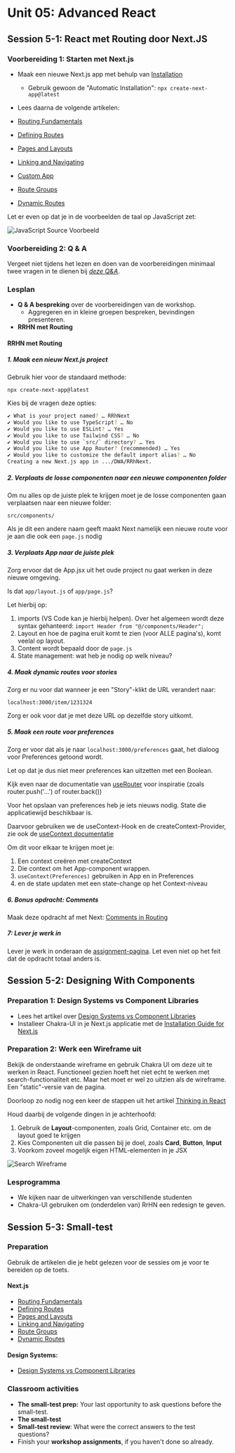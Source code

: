 # Unit 05: Advanced React

## Session 5-1: React met Routing door Next.JS

### Voorbereiding 1: Starten met Next.js

- Maak een nieuwe Next.js app met behulp van [Installation](https://nextjs.org/docs/getting-started/installation)
  - Gebruik gewoon de "Automatic Installation": `npx create-next-app@latest`
- Lees daarna de volgende artikelen:

- [Routing Fundamentals](https://nextjs.org/docs/app/building-your-application/routing)
- [Defining Routes](https://nextjs.org/docs/app/building-your-application/routing/defining-routes)
- [Pages and Layouts](https://nextjs.org/docs/app/building-your-application/routing/pages-and-layouts)
- [Linking and Navigating](https://nextjs.org/docs/app/building-your-application/routing/linking-and-navigating)
- [Custom App](https://nextjs.org/docs/pages/building-your-application/routing/custom-app)
- [Route Groups](https://nextjs.org/docs/app/building-your-application/routing/route-groups)
- [Dynamic Routes](https://nextjs.org/docs/app/building-your-application/routing/dynamic-routes)

Let er even op dat je in de voorbeelden de taal op JavaScript zet:

![JavaScript Source Voorbeeld](./example_sourcecode.png)

### Voorbereiding 2: Q & A

Vergeet niet tijdens het lezen en doen van de voorbereidingen minimaal twee vragen in te dienen bij [_deze Q&A_](https://dwa-courses.firebaseapp.com/qna_cwd_5.1.html).

### Lesplan

- **Q & A bespreking** over de voorbereidingen van de workshop.
  - Aggregeren en in kleine groepen bespreken, bevindingen presenteren.
- **RRHN met Routing**

#### RRHN met Routing

##### 1. Maak een nieuw Next.js project

Gebruik hier voor de standaard methode:

`npx create-next-app@latest`

Kies bij de vragen deze opties:

```bash
✔ What is your project named? … RRhNext
✔ Would you like to use TypeScript? … No
✔ Would you like to use ESLint? … Yes
✔ Would you like to use Tailwind CSS? … No
✔ Would you like to use `src/` directory? … Yes
✔ Would you like to use App Router? (recommended) … Yes
✔ Would you like to customize the default import alias? … No
Creating a new Next.js app in .../DWA/RRhNext.
```

##### 2. Verplaats de losse componenten naar een nieuwe componenten folder

Om nu alles op de juiste plek te krijgen moet je de losse componenten gaan verplaatsen naar een nieuwe folder:

`src/components/`

Als je dit een andere naam geeft maakt Next namelijk een nieuwe route voor je aan die ook een `page.js` nodig

##### 3. Verplaats App naar de juiste plek

Zorg ervoor dat de App.jsx uit het oude project nu gaat werken in deze nieuwe omgeving.

Is dat `app/layout.js` of `app/page.js`?

Let hierbij op:

1. imports (VS Code kan je hierbij helpen). Over het algemeen wordt deze syntax gehanteerd: `import Header from "@/components/Header";`
2. Layout en hoe de pagina eruit komt te zien (voor ALLE pagina's), komt veelal op layout.
3. Content wordt bepaald door de `page.js`
4. State management: wat heb je nodig op welk niveau?

##### 4. Maak dynamic routes voor stories

Zorg er nu voor dat wanneer je een "Story"-klikt de URL verandert naar:

`localhost:3000/item/1231324`

Zorg er ook voor dat je met deze URL op dezelfde story uitkomt.

##### 5. Maak een route voor preferences

Zorg er voor dat als je naar `localhost:3000/preferences` gaat,
het dialoog voor Preferences getoond wordt.

Let op dat je dus niet meer preferences kan uitzetten met een Boolean.

Kijk even naar de documentatie van [useRouter](https://nextjs.org/docs/app/api-reference/functions/use-router) voor inspiratie (zoals router.push('...') of router.back())

Voor het opslaan van preferences heb je iets nieuws nodig. State die applicatiewijd beschikbaar is.

Daarvoor gebruiken we de useContext-Hook en de createContext-Provider, zie ook de [useContext documentatie](https://react.dev/reference/react/useContext#updating-data-passed-via-context)

Om dit voor elkaar te krijgen moet je:

1. Een context creëren met createContext
2. Die context om het App-component wrappen.
3. `useContext(Preferences)` gebruiken in App en in Preferences
4. en de state updaten met een state-change op het Context-niveau

##### 6. Bonus opdracht: Comments

Maak deze opdracht af met Next: [Comments in Routing](https://dwa-courses.firebaseapp.com/assignment_cwd_5.2.html#h_BerTsEAzgS)

##### 7: Lever je werk in

Lever je werk in onderaan de [assignment-pagina](https://dwa-courses.firebaseapp.com/assignment_cwd_5.2.html#h_BerTsEAzgS). Let even niet op het feit dat de opdracht totaal anders is.

## Session 5-2: Designing With Components

### Preparation 1: Design Systems vs Component Libraries

- Lees het artikel over [Design Systems vs Component Libraries](https://www.uxpin.com/studio/blog/design-systems-vs-pattern-libraries-vs-style-guides-whats-difference/)
- Installeer Chakra-UI in je Next.js applicatie met de [Installation Guide for Next.js](https://chakra-ui.com/getting-started/nextjs-guide)

### Preparation 2: Werk een Wireframe uit

Bekijk de onderstaande wireframe en gebruik Chakra UI om deze uit te werken in React. Functioneel gezien hoeft het niet echt te werken met search-functionaliteit etc. Maar het moet er wel zo uitzien als de wireframe. Een "static"-versie van de pagina.

Doorloop zo nodig nog een keer de stappen uit het artikel [Thinking in React](https://react.dev/learn/thinking-in-react)

Houd daarbij de volgende dingen in je achterhoofd:

1. Gebruik de **Layout**-componenten, zoals Grid, Container etc. om de layout goed te krijgen
2. Kies Componenten uit die passen bij je doel, zoals **Card**, **Button**, **Input**
3. Voorkom zoveel mogelijk eigen HTML-elementen in je JSX

![Search Wireframe](./Search.jpg)

### Lesprogramma

- We kijken naar de uitwerkingen van verschillende studenten
- Chakra-UI gebruiken om (onderdelen van) RrHN een redesign te geven.

## Session 5-3: Small-test

### Preparation

Gebruik de artikelen die je hebt gelezen voor de sessies om je voor te bereiden op de toets.

#### Next.js

- [Routing Fundamentals](https://nextjs.org/docs/app/building-your-application/routing)
- [Defining Routes](https://nextjs.org/docs/app/building-your-application/routing/defining-routes)
- [Pages and Layouts](https://nextjs.org/docs/app/building-your-application/routing/pages-and-layouts)
- [Linking and Navigating](https://nextjs.org/docs/app/building-your-application/routing/linking-and-navigating)
- [Route Groups](https://nextjs.org/docs/app/building-your-application/routing/route-groups)
- [Dynamic Routes](https://nextjs.org/docs/app/building-your-application/routing/dynamic-routes)

#### Design Systems:

- [Design Systems vs Component Libraries](https://www.uxpin.com/studio/blog/design-systems-vs-pattern-libraries-vs-style-guides-whats-difference/)

### Classroom activities

- **The small-test prep:** Your last opportunity to ask questions before the small-test.
- **The small-test**
- **Small-test review**: What were the correct answers to the test questions?
- Finish your **workshop assignments**, if you haven't done so already.
